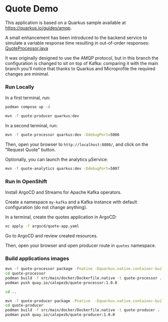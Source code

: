 Quote Demo
============================

This application is based on a Quarkus sample available at https://quarkus.io/guides/amqp. 

A small enhancement has been introduced to the backend service to simulate a variable response time resulting in out-of-order responses:
[QuoteProcessor.java](quote-processor/src/main/java/org/acme/amqp/processor/QuoteProcessor.java)

It was originally designed to use the AMQP protocol, but in this branch the configuration is changed to sit on top of Kafka: comparing it with the main branch you'll notice that thanks to Quarkus and Microprofile the required changes are minimal.

### Run Locally

In a first terminal, run:

```sh
podman compose up -d 

mvn -f quote-producer quarkus:dev
```

In a second terminal, run:

```sh
mvn -f quote-processor quarkus:dev -DdebugPort=5006
```

Then, open your browser to `http://localhost:8080/`, and click on the "Request Quote" button.

Optionally, you can launch the analytics µService:

```sh
mvn -f quote-analytics quarkus:dev -DdebugPort=5007
```

### Run In OpenShift

Install ArgoCD and Streams for Apache Kafka operators.

Create a namespace `my-kafka` and a Kafka instance with default configuration (do not change anything).

In a terminal, create the quotes application in ArgoCD:

```sh
oc apply -f argocd/quote-app.yaml
```

Go to ArgoCD and review created resources.

Then, open your browser and open producer route in `quotes` namespace.

### Build applications images

```sh
mvn -f quote-processor package -Pnative -Dquarkus.native.container-build=true
cd quote-processor
podman build -f src/main/docker/Dockerfile.native -t quote-processor .
podman push quay.io/calopezb/quote-processor:1.0.0

cd ..

mvn -f quote-producer package -Pnative  -Dquarkus.native.container-build=true
cd quote-producer
podman build -f src/main/docker/Dockerfile.native -t quote-producer .
podman push quay.io/calopezb/quote-producer:1.0.0
```